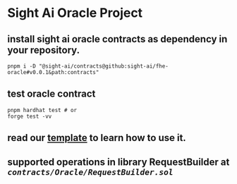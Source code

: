 # Sight Ai Oracle Project

## install sight ai oracle contracts as dependency in your repository.

```shell
pnpm i -D "@sight-ai/contracts@github:sight-ai/fhe-oracle#v0.0.1&path:contracts"
```

## test oracle contract

```shell
pnpm hardhat test # or
forge test -vv
```

## read our [template](https://github.com/sight-ai/fhe-hardhat-template) to learn how to use it.

## supported operations in library RequestBuilder at _`contracts/Oracle/RequestBuilder.sol`_
